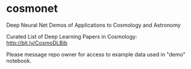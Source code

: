 # cosmonet
Deep Neural Net Demos of Applications to Cosmology and Astronomy


Curated List of Deep Learning Papers in Cosmology: http://bit.ly/CosmoDLBib


Please message repo owner for access to example data used in "demo" notebook.
